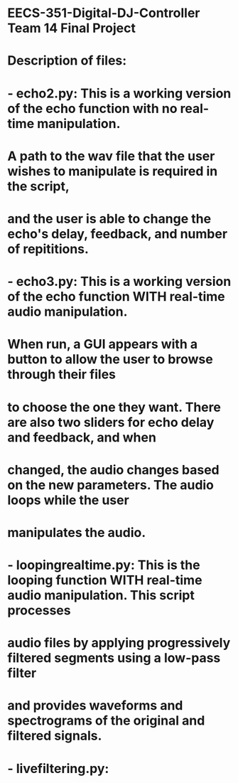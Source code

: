 # EECS-351-Digital-DJ-Controller Team 14 Final Project
#
# Description of files:
#
#   - echo2.py: This is a working version of the echo function with no real-time manipulation. 
#               A path to the wav file that the user wishes to manipulate is required in the script,
#               and the user is able to change the echo's delay, feedback, and number of repititions. 
#
#   - echo3.py: This is a working version of the echo function WITH real-time audio manipulation.
#               When run, a GUI appears with a button to allow the user to browse through their files
#               to choose the one they want. There are also two sliders for echo delay and feedback, and when 
#               changed, the audio changes based on the new parameters. The audio loops while the user
#               manipulates the audio.                    
#
#   - loopingrealtime.py: This is the looping function WITH real-time audio manipulation. This script processes
#                         audio files by applying progressively filtered segments using a low-pass filter
#                         and provides waveforms and spectrograms of the original and filtered signals. 
#   
#   - livefiltering.py: 
#
#
#
#
#
#
#
#
#
#
#
#
#
#
#


